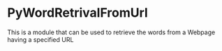# PyWordRetrivalFromUrl
This is a module that can be used to retrieve the words from a Webpage having a specified URL
